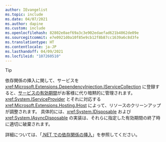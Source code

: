 ```yaml
---
author: IEvangelist
ms.topic: include
ms.date: 04/07/2021
ms.author: dapine
ms.custom: include
ms.openlocfilehash: 82802e0aef69a3c3e902edaefad621b4062de09e
ms.sourcegitcommit: e7e0921d0a10f85e9cb12f8b87cc1639a6c8d3fe
ms.translationtype: HT
ms.contentlocale: ja-JP
ms.lasthandoff: 04/09/2021
ms.locfileid: "107260510"
---
```

> [!TIP]
> 依存関係の挿入に関して、サービスを <xref:Microsoft.Extensions.DependencyInjection.IServiceCollection> に登録すると、[サービスの有効期間](/dotnet/core/extensions/dependency-injection.md#service-lifetimes)がお客様に代り暗黙的に管理されます。 <xref:System.IServiceProvider> とそれに対応する <xref:Microsoft.Extensions.Hosting.IHost> によって、リソースのクリーンアップが調整されます。 具体的には、<xref:System.IDisposable> および <xref:System.IAsyncDisposable> の実装は、それらに指定した有効期間の終了時に適切に破棄されます。
>
> 詳細については、「[.NET での依存関係の挿入](/dotnet/core/extensions/dependency-injection.md)」を参照してください。
